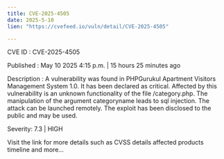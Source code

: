 ```yaml
---
title: CVE-2025-4505
date: 2025-5-10
lien: "https://cvefeed.io/vuln/detail/CVE-2025-4505"

---
```


CVE ID : CVE-2025-4505

Published :  May 10
2025
4:15 p.m. | 15 hours
25 minutes ago

Description : A vulnerability was found in PHPGurukul Apartment Visitors Management System 1.0. It has been declared as critical. Affected by this vulnerability is an unknown functionality of the file /category.php. The manipulation of the argument categoryname leads to sql injection. The attack can be launched remotely. The exploit has been disclosed to the public and may be used.

Severity: 7.3 | HIGH

Visit the link for more details
such as CVSS details
affected products
timeline
and more...
